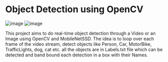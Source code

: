 # Object Detection using OpenCV
![image](https://user-images.githubusercontent.com/72484173/209423686-fd9b8149-be01-4d3c-94ac-9040565be7c3.png)
![image](https://user-images.githubusercontent.com/72484173/209423736-505b3e13-2e44-457c-bc48-d6234ec00201.png)

This project aims to do real-time object detection through a Video or an Image using OpenCV and MobileNetSSD. The idea is to loop over each frame of the video stream, detect objects like Person, Car, MotorBike, TrafficLights, dog, cat etc. all the objects are in Labels.txt file which can be detected and band bound each detection in a box with their Names.
